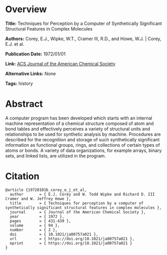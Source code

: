 # Overview
**Title:**
Techniques for Perception by a Computer of Synthetically Significant Structural Features in Complex Molecules

**Authors:**
Corey, E.J., Wipke, W.T., Cramer III, R.D., and Howe, W.J. |
Corey, E.J. et al.

**Publication Date:**
1972/01/01

**Link:**
[ACS Journal of the American Chemical Society](https://pubs.acs.org/doi/10.1021/ja00757a021)

**Alternative Links:**
None

**Tags:**
history


# Abstract
A computer program has been developed which starts with an internal machine representation of a chemical structure composed of atom and bond tables and effectively perceives a variety of structural units and relationships to be used for synthetic analysis by machine.
Procedures are described for the recognition and storage of such synthetically significant information as functional groups, rings, and collections of certain types of atoms or bonds.
A variety of data organizations, for example arrays, binary sets, and linked lists, are utilized in the program.


# Citation
```
@article {19720101b_corey_e_j_et_al,
  author       = { E.J. Corey and W. Todd Wipke and Richard D. III Cramer and W. Jeffrey Howe },
  title        = { Techniques for perception by a computer of synthetically significant structural features in complex molecules },
  journal      = { Journal of the American Chemical Society },
  year         = { 1972 },
  pages        = { 431-439 },
  volume       = { 94 },
  number       = { 2 },
  doi          = { 10.1021/ja00757a021 },
  url          = { https://doi.org/10.1021/ja00757a021 },
  eprint       = { https://doi.org/10.1021/ja00757a021 }
}
```
